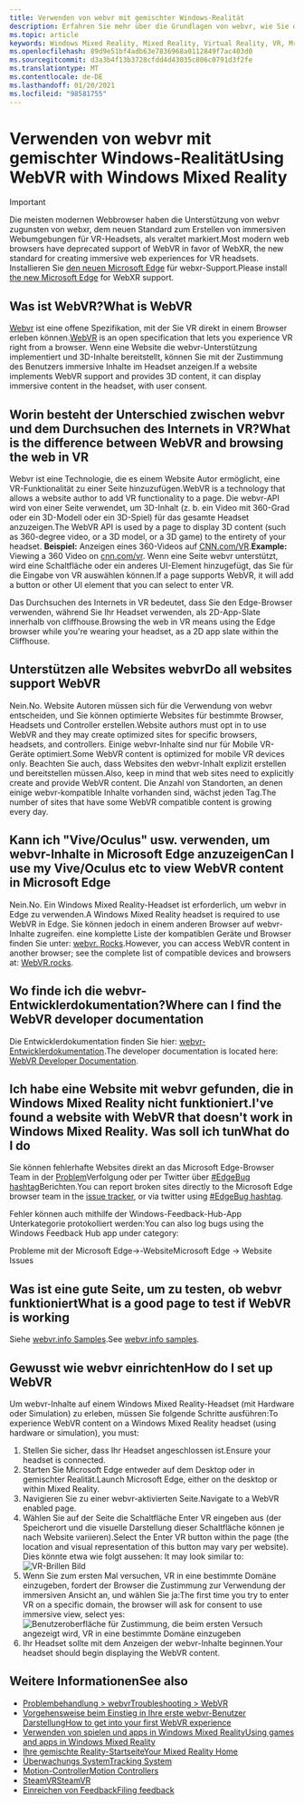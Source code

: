 ```yaml
---
title: Verwenden von webvr mit gemischter Windows-Realität
description: Erfahren Sie mehr über die Grundlagen von webvr, wie Sie diese mit Microsoft Edge auf Windows Mixed Reality-Headsets verwenden und häufige Probleme bei der Problembehandlung.
ms.topic: article
keywords: Windows Mixed Reality, Mixed Reality, Virtual Reality, VR, Mr, webvr, Edge, Microsoft Edge, Webbrowser
ms.openlocfilehash: 89d9e51bf4adb63e7836968a0112849f7ac403d0
ms.sourcegitcommit: d3a3b4f13b3728cfdd4d43035c806c0791d3f2fe
ms.translationtype: MT
ms.contentlocale: de-DE
ms.lasthandoff: 01/20/2021
ms.locfileid: "98581755"
---
```

# <a name="using-webvr-with-windows-mixed-reality"></a><span data-ttu-id="c4ced-104">Verwenden von webvr mit gemischter Windows-Realität</span><span class="sxs-lookup"><span data-stu-id="c4ced-104">Using WebVR with Windows Mixed Reality</span></span>

>[!IMPORTANT]
><span data-ttu-id="c4ced-105">Die meisten modernen Webbrowser haben die Unterstützung von webvr zugunsten von webxr, dem neuen Standard zum Erstellen von immersiven Webumgebungen für VR-Headsets, als veraltet markiert.</span><span class="sxs-lookup"><span data-stu-id="c4ced-105">Most modern web browsers have deprecated support of WebVR in favor of WebXR, the new standard for creating immersive web experiences for VR headsets.</span></span> <span data-ttu-id="c4ced-106">Installieren Sie [den neuen Microsoft Edge](using-microsoft-edge.md) für webxr-Support.</span><span class="sxs-lookup"><span data-stu-id="c4ced-106">Please install [the new Microsoft Edge](using-microsoft-edge.md) for WebXR support.</span></span>

## <a name="what-is-webvr"></a><span data-ttu-id="c4ced-107">Was ist WebVR?</span><span class="sxs-lookup"><span data-stu-id="c4ced-107">What is WebVR</span></span>

<span data-ttu-id="c4ced-108">[Webvr](https://webvr.info) ist eine offene Spezifikation, mit der Sie VR direkt in einem Browser erleben können.</span><span class="sxs-lookup"><span data-stu-id="c4ced-108">[WebVR](https://webvr.info) is an open specification that lets you experience VR right from a browser.</span></span> <span data-ttu-id="c4ced-109">Wenn eine Website die webvr-Unterstützung implementiert und 3D-Inhalte bereitstellt, können Sie mit der Zustimmung des Benutzers immersive Inhalte im Headset anzeigen.</span><span class="sxs-lookup"><span data-stu-id="c4ced-109">If a website implements WebVR support and provides 3D content, it can display immersive content in the headset, with user consent.</span></span>

## <a name="what-is-the-difference-between-webvr-and-browsing-the-web-in-vr"></a><span data-ttu-id="c4ced-110">Worin besteht der Unterschied zwischen webvr und dem Durchsuchen des Internets in VR?</span><span class="sxs-lookup"><span data-stu-id="c4ced-110">What is the difference between WebVR and browsing the web in VR</span></span>

<span data-ttu-id="c4ced-111">Webvr ist eine Technologie, die es einem Website Autor ermöglicht, eine VR-Funktionalität zu einer Seite hinzuzufügen.</span><span class="sxs-lookup"><span data-stu-id="c4ced-111">WebVR is a technology that allows a website author to add VR functionality to a page.</span></span> <span data-ttu-id="c4ced-112">Die webvr-API wird von einer Seite verwendet, um 3D-Inhalt (z. b. ein Video mit 360-Grad oder ein 3D-Modell oder ein 3D-Spiel) für das gesamte Headset anzuzeigen.</span><span class="sxs-lookup"><span data-stu-id="c4ced-112">The WebVR API is used by a page to display 3D content (such as 360-degree video, or a 3D model, or a 3D game) to the entirety of your headset.</span></span> <span data-ttu-id="c4ced-113">**Beispiel:** Anzeigen eines 360-Videos auf [CNN.com/VR](http://cnn.com/vr).</span><span class="sxs-lookup"><span data-stu-id="c4ced-113">**Example:** Viewing a 360 Video on [cnn.com/vr](http://cnn.com/vr).</span></span> <span data-ttu-id="c4ced-114">Wenn eine Seite webvr unterstützt, wird eine Schaltfläche oder ein anderes UI-Element hinzugefügt, das Sie für die Eingabe von VR auswählen können.</span><span class="sxs-lookup"><span data-stu-id="c4ced-114">If a page supports WebVR, it will add a button or other UI element that you can select to enter VR.</span></span>

<span data-ttu-id="c4ced-115">Das Durchsuchen des Internets in VR bedeutet, dass Sie den Edge-Browser verwenden, während Sie Ihr Headset verwenden, als 2D-App-Slate innerhalb von cliffhouse.</span><span class="sxs-lookup"><span data-stu-id="c4ced-115">Browsing the web in VR means using the Edge browser while you're wearing your headset, as a 2D app slate within the Cliffhouse.</span></span>

## <a name="do-all-websites-support-webvr"></a><span data-ttu-id="c4ced-116">Unterstützen alle Websites webvr</span><span class="sxs-lookup"><span data-stu-id="c4ced-116">Do all websites support WebVR</span></span>

<span data-ttu-id="c4ced-117">Nein.</span><span class="sxs-lookup"><span data-stu-id="c4ced-117">No.</span></span> <span data-ttu-id="c4ced-118">Website Autoren müssen sich für die Verwendung von webvr entscheiden, und Sie können optimierte Websites für bestimmte Browser, Headsets und Controller erstellen.</span><span class="sxs-lookup"><span data-stu-id="c4ced-118">Website authors must opt in to use WebVR and they may create optimized sites for specific browsers, headsets, and controllers.</span></span> <span data-ttu-id="c4ced-119">Einige webvr-Inhalte sind nur für Mobile VR-Geräte optimiert.</span><span class="sxs-lookup"><span data-stu-id="c4ced-119">Some WebVR content is optimized for mobile VR devices only.</span></span> <span data-ttu-id="c4ced-120">Beachten Sie auch, dass Websites den webvr-Inhalt explizit erstellen und bereitstellen müssen.</span><span class="sxs-lookup"><span data-stu-id="c4ced-120">Also, keep in mind that web sites need to explicitly create and provide WebVR content.</span></span> <span data-ttu-id="c4ced-121">Die Anzahl von Standorten, an denen einige webvr-kompatible Inhalte vorhanden sind, wächst jeden Tag.</span><span class="sxs-lookup"><span data-stu-id="c4ced-121">The number of sites that have some WebVR compatible content is growing every day.</span></span>

## <a name="can-i-use-my-viveoculus-etc-to-view-webvr-content-in-microsoft-edge"></a><span data-ttu-id="c4ced-122">Kann ich "Vive/Oculus" usw. verwenden, um webvr-Inhalte in Microsoft Edge anzuzeigen</span><span class="sxs-lookup"><span data-stu-id="c4ced-122">Can I use my Vive/Oculus etc to view WebVR content in Microsoft Edge</span></span>

<span data-ttu-id="c4ced-123">Nein.</span><span class="sxs-lookup"><span data-stu-id="c4ced-123">No.</span></span> <span data-ttu-id="c4ced-124">Ein Windows Mixed Reality-Headset ist erforderlich, um webvr in Edge zu verwenden.</span><span class="sxs-lookup"><span data-stu-id="c4ced-124">A Windows Mixed Reality headset is required to use WebVR in Edge.</span></span> <span data-ttu-id="c4ced-125">Sie können jedoch in einem anderen Browser auf webvr-Inhalte zugreifen. eine komplette Liste der kompatiblen Geräte und Browser finden Sie unter: [webvr. Rocks](http://webvr.rocks/).</span><span class="sxs-lookup"><span data-stu-id="c4ced-125">However, you can access WebVR content in another browser; see the complete list of compatible devices and browsers at: [WebVR.rocks](http://webvr.rocks/).</span></span>

## <a name="where-can-i-find-the-webvr-developer-documentation"></a><span data-ttu-id="c4ced-126">Wo finde ich die webvr-Entwicklerdokumentation?</span><span class="sxs-lookup"><span data-stu-id="c4ced-126">Where can I find the WebVR developer documentation</span></span>

<span data-ttu-id="c4ced-127">Die Entwicklerdokumentation finden Sie hier: [webvr-Entwicklerdokumentation](/microsoft-edge/webvr/).</span><span class="sxs-lookup"><span data-stu-id="c4ced-127">The developer documentation is located here: [WebVR Developer Documentation](/microsoft-edge/webvr/).</span></span>

## <a name="ive-found-a-website-with-webvr-that-doesnt-work-in-windows-mixed-reality-what-do-i-do"></a><span data-ttu-id="c4ced-128">Ich habe eine Website mit webvr gefunden, die in Windows Mixed Reality nicht funktioniert.</span><span class="sxs-lookup"><span data-stu-id="c4ced-128">I've found a website with WebVR that doesn't work in Windows Mixed Reality.</span></span> <span data-ttu-id="c4ced-129">Was soll ich tun</span><span class="sxs-lookup"><span data-stu-id="c4ced-129">What do I do</span></span>

<span data-ttu-id="c4ced-130">Sie können fehlerhafte Websites direkt an das Microsoft Edge-Browser Team in der [Problem](https://developer.microsoft.com/en-us/microsoft-edge/platform/issues/)Verfolgung oder per Twitter über [#EdgeBug hashtag](https://blogs.windows.com/msedgedev/2016/08/11/edgebug-twitter/)Berichten.</span><span class="sxs-lookup"><span data-stu-id="c4ced-130">You can report broken sites directly to the Microsoft Edge browser team in the [issue tracker](https://developer.microsoft.com/en-us/microsoft-edge/platform/issues/), or via twitter using [#EdgeBug hashtag](https://blogs.windows.com/msedgedev/2016/08/11/edgebug-twitter/).</span></span>

<span data-ttu-id="c4ced-131">Fehler können auch mithilfe der Windows-Feedback-Hub-App Unterkategorie protokolliert werden:</span><span class="sxs-lookup"><span data-stu-id="c4ced-131">You can also log bugs using the Windows Feedback Hub app under category:</span></span>

<span data-ttu-id="c4ced-132">Probleme mit der Microsoft Edge->-Website</span><span class="sxs-lookup"><span data-stu-id="c4ced-132">Microsoft Edge -> Website Issues</span></span>

## <a name="what-is-a-good-page-to-test-if-webvr-is-working"></a><span data-ttu-id="c4ced-133">Was ist eine gute Seite, um zu testen, ob webvr funktioniert</span><span class="sxs-lookup"><span data-stu-id="c4ced-133">What is a good page to test if WebVR is working</span></span>

<span data-ttu-id="c4ced-134">Siehe [webvr.info Samples](http://webvr.info/samples/XX-vr-controllers.html).</span><span class="sxs-lookup"><span data-stu-id="c4ced-134">See [webvr.info samples](http://webvr.info/samples/XX-vr-controllers.html).</span></span>

## <a name="how-do-i-set-up-webvr"></a><span data-ttu-id="c4ced-135">Gewusst wie webvr einrichten</span><span class="sxs-lookup"><span data-stu-id="c4ced-135">How do I set up WebVR</span></span>

<span data-ttu-id="c4ced-136">Um webvr-Inhalte auf einem Windows Mixed Reality-Headset (mit Hardware oder Simulation) zu erleben, müssen Sie folgende Schritte ausführen:</span><span class="sxs-lookup"><span data-stu-id="c4ced-136">To experience WebVR content on a Windows Mixed Reality headset (using hardware or simulation), you must:</span></span>

1. <span data-ttu-id="c4ced-137">Stellen Sie sicher, dass Ihr Headset angeschlossen ist.</span><span class="sxs-lookup"><span data-stu-id="c4ced-137">Ensure your headset is connected.</span></span>
2. <span data-ttu-id="c4ced-138">Starten Sie Microsoft Edge entweder auf dem Desktop oder in gemischter Realität.</span><span class="sxs-lookup"><span data-stu-id="c4ced-138">Launch Microsoft Edge, either on the desktop or within Mixed Reality.</span></span>
3. <span data-ttu-id="c4ced-139">Navigieren Sie zu einer webvr-aktivierten Seite.</span><span class="sxs-lookup"><span data-stu-id="c4ced-139">Navigate to a WebVR enabled page.</span></span>
4. <span data-ttu-id="c4ced-140">Wählen Sie auf der Seite die Schaltfläche Enter VR eingeben aus (der Speicherort und die visuelle Darstellung dieser Schaltfläche können je nach Website variieren).</span><span class="sxs-lookup"><span data-stu-id="c4ced-140">Select the Enter VR button within the page (the location and visual representation of this button may vary per website).</span></span> <span data-ttu-id="c4ced-141">Dies könnte etwa wie folgt aussehen: </span><span class="sxs-lookup"><span data-stu-id="c4ced-141">It may look similar to:</span></span>\
   ![VR-Brillen Bild](images/75px-enter-vr.png)
5. <span data-ttu-id="c4ced-143">Wenn Sie zum ersten Mal versuchen, VR in eine bestimmte Domäne einzugeben, fordert der Browser die Zustimmung zur Verwendung der immersiven Ansicht an, und wählen Sie ja:</span><span class="sxs-lookup"><span data-stu-id="c4ced-143">The first time you try to enter VR on a specific domain, the browser will ask for consent to use immersive view, select yes:</span></span> ![Benutzeroberfläche für Zustimmung, die beim ersten Versuch angezeigt wird, VR in eine bestimmte Domäne einzugeben](images/1053px-Webvr-consent-ui.png)
6. <span data-ttu-id="c4ced-145">Ihr Headset sollte mit dem Anzeigen der webvr-Inhalte beginnen.</span><span class="sxs-lookup"><span data-stu-id="c4ced-145">Your headset should begin displaying the WebVR content.</span></span>

## <a name="see-also"></a><span data-ttu-id="c4ced-146">Weitere Informationen</span><span class="sxs-lookup"><span data-stu-id="c4ced-146">See also</span></span>

* [<span data-ttu-id="c4ced-147">Problembehandlung > webvr</span><span class="sxs-lookup"><span data-stu-id="c4ced-147">Troubleshooting > WebVR</span></span>](webvr-questions.md)
* [<span data-ttu-id="c4ced-148">Vorgehensweise beim Einstieg in Ihre erste webvr-Benutzer Darstellung</span><span class="sxs-lookup"><span data-stu-id="c4ced-148">How to get into your first WebVR experience</span></span>](using-games-and-apps-in-windows-mixed-reality.md#how-to-get-into-your-first-webvr-experience)
* [<span data-ttu-id="c4ced-149">Verwenden von spielen und apps in Windows Mixed Reality</span><span class="sxs-lookup"><span data-stu-id="c4ced-149">Using games and apps in Windows Mixed Reality</span></span>](using-games-and-apps-in-windows-mixed-reality.md)
* [<span data-ttu-id="c4ced-150">Ihre gemischte Reality-Startseite</span><span class="sxs-lookup"><span data-stu-id="c4ced-150">Your Mixed Reality Home</span></span>](your-mixed-reality-home.md)
* [<span data-ttu-id="c4ced-151">Überwachungs System</span><span class="sxs-lookup"><span data-stu-id="c4ced-151">Tracking System</span></span>](tracking-system.md)
* [<span data-ttu-id="c4ced-152">Motion-Controller</span><span class="sxs-lookup"><span data-stu-id="c4ced-152">Motion Controllers</span></span>](controllers-in-wmr.md)
* [<span data-ttu-id="c4ced-153">SteamVR</span><span class="sxs-lookup"><span data-stu-id="c4ced-153">SteamVR</span></span>](using-steamvr-with-windows-mixed-reality.md)
* [<span data-ttu-id="c4ced-154">Einreichen von Feedback</span><span class="sxs-lookup"><span data-stu-id="c4ced-154">Filing feedback</span></span>](filing-feedback.md)